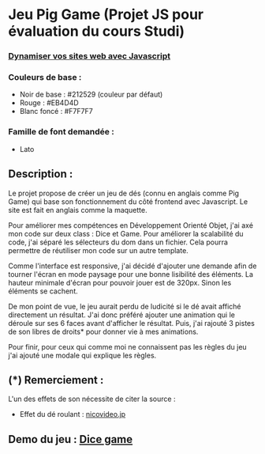 # Jeu Pig Game (Projet JS pour évaluation du cours Studi)

### <ins>Dynamiser vos sites web avec Javascript</ins>

### Couleurs de base :
* Noir de base : #212529 (couleur par défaut)
* Rouge : #EB4D4D
* Blanc foncé : #F7F7F7

### Famille de font demandée :
* Lato

## Description :
Le projet propose de créer un jeu de dés (connu en anglais comme Pig Game) qui base son fonctionnement du côté frontend avec Javascript.
Le site est fait en anglais comme la maquette.

Pour améliorer mes compétences en Développement Orienté Objet, j'ai axé mon code sur deux class : Dice et Game. 
Pour améliorer la scalabilité du code, j'ai séparé les sélecteurs du dom dans un fichier. Cela pourra permettre de réutiliser mon code sur un autre template.

Comme l'interface est responsive, j'ai décidé d'ajouter une demande afin de tourner l'écran en mode paysage pour une bonne lisibilité des éléments.
La hauteur minimale d'écran pour pouvoir jouer est de 320px. Sinon les éléments se cachent.

De mon point de vue, le jeu aurait perdu de ludicité si le dé avait affiché directement un résultat.
J'ai donc préféré ajouter une animation qui le déroule sur ses 6 faces avant d'afficher le résultat.
Puis, j'ai rajouté 3 pistes de son libres de droits* pour donner vie à mes animations.

Pour finir, pour ceux qui comme moi ne connaissent pas les règles du jeu j'ai ajouté une modale qui explique les règles.

## (*) Remerciement :
L'un des effets de son nécessite de citer la source :
* Effet du dé roulant : [nicovideo.jp](http://commons.nicovideo.jp/material/nc93322)

## Demo du jeu : [Dice game](https://dice.desan.fr)